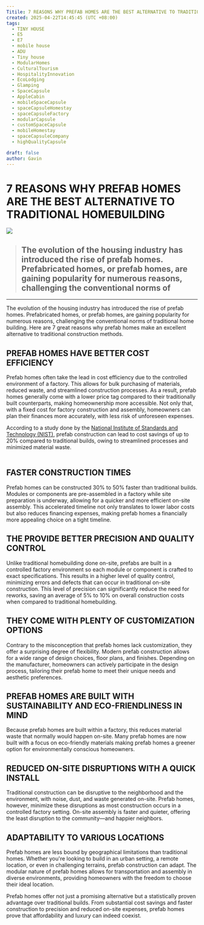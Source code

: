 ```yaml
---
Titile: 7 REASONS WHY PREFAB HOMES ARE THE BEST ALTERNATIVE TO TRADITIONAL HOMEBUILDING
created: 2025-04-22T14:45:45 (UTC +08:00)
tags:
  - TINY HOUSE 
  - E5
  - E7
  - mobile house
  - ADU
  - Tiny house
  - ModularHomes 
  - CulturalTourism
  - HospitalityInnovation
  - EcoLodging
  - Glamping 
  - SpaceCapsule 
  - AppleCabin
  - mobileSpaceCapsule
  - spaceCapsuleHomestay
  - spaceCapsuleFactory
  - modularCapsule
  - customSpaceCapsule
  - mobileHomestay
  - spaceCapsuleCompany
  - highQualityCapsule

draft: false
author: Gavin
---
```



# 7 REASONS WHY PREFAB HOMES ARE THE BEST ALTERNATIVE TO TRADITIONAL HOMEBUILDING
<!--more-->

<img src="https://i.postimg.cc/BJ8HDbBh/fa2623135b9513ac365ff8855aa06dfe.jpg?dl=1"/>



> ## The evolution of the housing industry has introduced the rise of prefab homes. Prefabricated homes, or prefab homes, are gaining popularity for numerous reasons, challenging the conventional norms of

---
The evolution of the housing industry has introduced the rise of prefab homes. Prefabricated homes, or prefab homes, are gaining popularity for numerous reasons, challenging the conventional norms of traditional home building. Here are 7 great reasons why prefab homes make an excellent alternative to traditional construction methods. 

PREFAB HOMES HAVE BETTER COST EFFICIENCY 
-----------------------------------------

Prefab homes often take the lead in cost efficiency due to the controlled environment of a factory. This allows for bulk purchasing of materials, reduced waste, and streamlined construction processes. As a result, prefab homes generally come with a lower price tag compared to their traditionally built counterparts, making homeownership more accessible. Not only that, with a fixed cost for factory construction and assembly, homeowners can plan their finances more accurately, with less risk of unforeseen expenses. 

According to a study done by the [National Institute of Standards and Technology (NIST)](https://www.nist.gov/system/files/documents/el/economics/Prefabrication-Modularization-in-the-Construction-Industry-SMR-2011R.pdf), prefab construction can lead to cost savings of up to 20% compared to traditional builds, owing to streamlined processes and minimized material waste.  
  

FASTER CONSTRUCTION TIMES
-------------------------

Prefab homes can be constructed 30% to 50% faster than traditional builds. Modules or components are pre-assembled in a factory while site preparation is underway, allowing for a quicker and more efficient on-site assembly. This accelerated timeline not only translates to lower labor costs but also reduces financing expenses, making prefab homes a financially more appealing choice on a tight timeline. 

THE PROVIDE BETTER PRECISION AND QUALITY CONTROL 
-------------------------------------------------

Unlike traditional homebuilding done on-site, prefabs are built in a controlled factory environment so each module or component is crafted to exact specifications. This results in a higher level of quality control, minimizing errors and defects that can occur in traditional on-site construction. This level of precision can significantly reduce the need for reworks, saving an average of 5% to 10% on overall construction costs when compared to traditional homebuilding. 

THEY COME WITH PLENTY OF CUSTOMIZATION OPTIONS 
-----------------------------------------------

Contrary to the misconception that prefab homes lack customization, they offer a surprising degree of flexibility. Modern prefab construction allows for a wide range of design choices, floor plans, and finishes. Depending on the manufacturer, homeowners can actively participate in the design process, tailoring their prefab home to meet their unique needs and aesthetic preferences. 

PREFAB HOMES ARE BUILT WITH SUSTAINABILITY AND ECO-FRIENDLINESS IN MIND
-----------------------------------------------------------------------

Because prefab homes are built within a factory, this reduces material waste that normally would happen on-site. Many prefab homes are now built with a focus on eco-friendly materials making prefab homes a greener option for environmentally conscious homeowners. 

REDUCED ON-SITE DISRUPTIONS WITH A QUICK INSTALL
------------------------------------------------

Traditional construction can be disruptive to the neighborhood and the environment, with noise, dust, and waste generated on-site. Prefab homes, however, minimize these disruptions as most construction occurs in a controlled factory setting. On-site assembly is faster and quieter, offering the least disruption to the community—and happier neighbors.  

ADAPTABILITY TO VARIOUS LOCATIONS 
----------------------------------

Prefab homes are less bound by geographical limitations than traditional homes. Whether you're looking to build in an urban setting, a remote location, or even in challenging terrains, prefab construction can adapt. The modular nature of prefab homes allows for transportation and assembly in diverse environments, providing homeowners with the freedom to choose their ideal location. 

Prefab homes offer not just a promising alternative but a statistically proven advantage over traditional builds. From substantial cost savings and faster construction to precision and reduced on-site expenses, prefab homes prove that affordability and luxury can indeed coexist. 